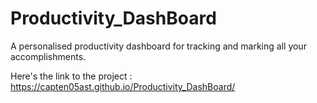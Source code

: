 # Productivity_DashBoard
A personalised productivity dashboard for tracking and marking all your accomplishments.

Here's the link to the project : https://capten05ast.github.io/Productivity_DashBoard/